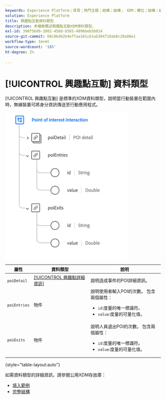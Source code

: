 ```yaml
---
keywords: Experience Platform；首頁；熱門主題；結構；結構； XDM；欄位；結構；結構；poi；互動；地標；地標；資料類型；資料類型；
solution: Experience Platform
title: 興趣點互動資料類型
description: 本檔案概述興趣點互動XDM資料類型。
exl-id: 398f56d9-1802-458d-b565-4096beb5b014
source-git-commit: 60c0bd62b4effaa161c61ab304718ab8c20a06e1
workflow-type: tm+mt
source-wordcount: '185'
ht-degree: 2%

---
```


# [!UICONTROL 興趣點互動] 資料類型

[!UICONTROL 興趣點互動] 是標準的XDM資料類型，說明當行動裝置在範圍內時，無線裝置可將身分資訊傳送至行動應用程式。

<img src="../images/data-types/poi-interaction.png" width="400" /><br />

| 屬性 | 資料類型 | 說明 |
| --- | --- | --- |
| `poiDetail` | [[!UICONTROL 興趣點詳細資訊]](./poi-details.md) | 說明造成事件的POI詳細資訊。 |
| `poiEntries` | 物件 | 說明使用者輸入POI的次數。 包含兩個屬性： <ul><li>`id`:度量的唯一標識符。</li><li>`value`:度量的可量化值。</li></ul> |
| `poiExits` | 物件 | 說明人員退出POI的次數。 包含兩個屬性： <ul><li>`id`:度量的唯一標識符。</li><li>`value`:度量的可量化值。</li></ul> |

{style="table-layout:auto"}

如需資料類型的詳細資訊，請參閱公用XDM存放庫：

* [填入範例](https://github.com/adobe/xdm/blob/master/components/datatypes/deprecated/poi-interaction.example.1.json)
* [完整結構](https://github.com/adobe/xdm/blob/master/components/datatypes/deprecated/poi-interaction.schema.json)
